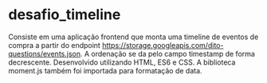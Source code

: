 # desafio_timeline
Consiste em uma aplicação frontend que monta uma timeline de eventos de compra a partir do endpoint  https://storage.googleapis.com/dito-questions/events.json. A ordenação se da pelo campo timestamp de forma decrescente.
Desenvolvido utilizando HTML, ES6 e CSS. A biblioteca moment.js também foi importada para formatação de data.
